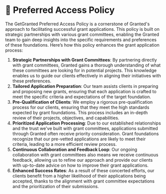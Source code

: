 # 📃 Preferred Access Policy

The GetGranted Preferred Access Policy is a cornerstone of Granted's approach to facilitating successful grant applications. This policy is built on strategic partnerships with various grant committees, enabling the Granted team to gain deep insights into the specific requirements and preferences of these foundations. Here’s how this policy enhances the grant application process:

1. **Strategic Partnerships with Grant Committees**: By partnering directly with grant committees, Granted gains a thorough understanding of what these committees are looking for in potential projects. This knowledge enables us to guide our clients effectively in aligning their initiatives with these preferences.
2. **Tailored Application Preparation**: Our team assists clients in preparing and proposing new grants, ensuring that each application is crafted to meet the specific criteria and expectations of the target foundation.
3. **Pre-Qualification of Clients**: We employ a rigorous pre-qualification process for our clients, ensuring that they meet the high standards expected by grant foundations. This process includes an in-depth review of their projects, objectives, and capabilities.
4. **Prioritized Application Processing**: Due to our established relationships and the trust we've built with grant committees, applications submitted through Granted often receive priority consideration. Grant foundations recognize that our pre-vetted applications are likely to meet their criteria, leading to a more efficient review process.
5. **Continuous Collaboration and Feedback Loop**: Our ongoing collaboration with grant committees also means we receive continuous feedback, allowing us to refine our approach and provide our clients with up-to-date advice on how to improve their grant applications.
6. **Enhanced Success Rates**: As a result of these concerted efforts, our clients benefit from a higher likelihood of their applications being accepted, thanks to the alignment with grant committee expectations and the prioritization of their submissions.
